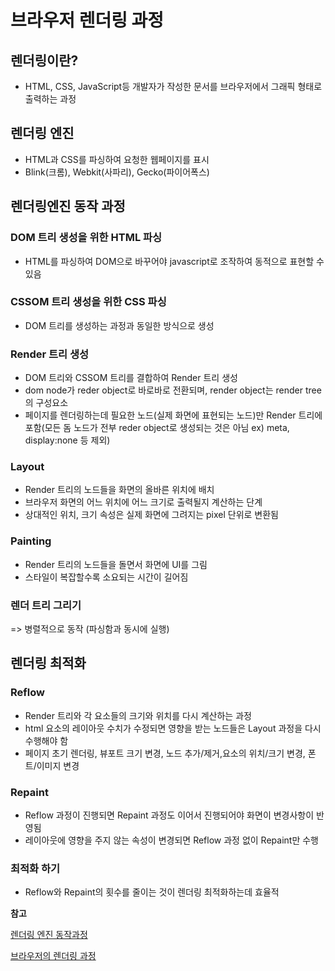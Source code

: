 # 브라우저 렌더링 과정

## 렌더링이란?
- HTML, CSS, JavaScript등 개발자가 작성한 문서를 브라우저에서 그래픽 형태로 출력하는 과정

## 렌더링 엔진
- HTML과 CSS를 파싱하여 요청한 웹페이지를 표시
- Blink(크롬), Webkit(사파리), Gecko(파이어폭스)

## 렌더링엔진 동작 과정
### DOM 트리 생성을 위한 HTML 파싱
- HTML를 파싱하여 DOM으로 바꾸어야 javascript로 조작하여 동적으로 표현할 수 있음

### CSSOM 트리 생성을 위한 CSS 파싱
- DOM 트리를 생성하는 과정과 동일한 방식으로 생성

### Render 트리 생성
- DOM 트리와 CSSOM 트리를 결합하여 Render 트리 생성
- dom node가 reder object로 바로바로 전환되며, render object는 render tree의 구성요소
- 페이지를 렌더링하는데 필요한 노드(실제 화면에 표현되는 노드)만 Render 트리에 포함(모든 돔 노드가 전부 reder object로 생성되는 것은 아님 ex) meta, display:none 등 제외)

### Layout
- Render 트리의 노드들을 화면의 올바른 위치에 배치
- 브라우저 화면의 어느 위치에 어느 크기로 출력될지 계산하는 단계
- 상대적인 위치, 크기 속성은 실제 화면에 그려지는 pixel 단위로 변환됨

### Painting
- Render 트리의 노드들을 돌면서 화면에 UI를 그림
- 스타일이 복잡할수록 소요되는 시간이 길어짐

### 렌더 트리 그리기
=> 병렬적으로 동작 (파싱함과 동시에 실행)


## 렌더링 최적화

### Reflow
- Render 트리와 각 요소들의 크기와 위치를 다시 계산하는 과정
- html 요소의 레이아웃 수치가 수정되면 영향을 받는 노드들은 Layout 과정을 다시 수행해야 함
- 페이지 초기 렌더링, 뷰포트 크기 변경, 노드 추가/제거,요소의 위치/크기 변경, 폰트/이미지 변경

### Repaint
- Reflow 과정이 진행되면 Repaint 과정도 이어서 진행되어야 화면이 변경사항이 반영됨
- 레이아웃에 영향을 주지 않는 속성이 변경되면 Reflow 과정 없이 Repaint만 수행

### 최적화 하기
- Reflow와 Repaint의 횟수를 줄이는 것이 렌더링 최적화하는데 효율적


**참고**

[렌더링 엔진 동작과정](https://www.youtube.com/watch?v=EBe-OHkf9w8)

[브라우저의 렌더링 과정](https://medium.com/%EA%B0%9C%EB%B0%9C%EC%9E%90%EC%9D%98%ED%92%88%EA%B2%A9/%EB%B8%8C%EB%9D%BC%EC%9A%B0%EC%A0%80%EC%9D%98-%EB%A0%8C%EB%8D%94%EB%A7%81-%EA%B3%BC%EC%A0%95-5c01c4158ce)
